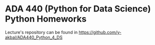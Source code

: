 # ADA 440 (Python for Data Science) Python Homeworks

Lecture's repository can be found in https://github.com/y-akbal/ADA440_Python_4_DS